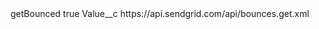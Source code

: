 <?xml version="1.0" encoding="UTF-8"?>
<CustomMetadata xmlns="http://soap.sforce.com/2006/04/metadata" xmlns:xsi="http://www.w3.org/2001/XMLSchema-instance" xmlns:xsd="http://www.w3.org/2001/XMLSchema">
    <label>getBounced</label>
    <protected>true</protected>
    <values>
        <field>Value__c</field>
        <value xsi:type="xsd:string">https://api.sendgrid.com/api/bounces.get.xml</value>
    </values>
</CustomMetadata>
